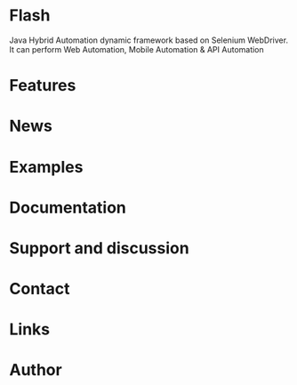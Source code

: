 # Flash
Java Hybrid Automation dynamic framework based on Selenium WebDriver. It can perform Web Automation, Mobile Automation & API Automation


# Features


# News


# Examples


# Documentation

# Support and discussion

# Contact

# Links

# Author
